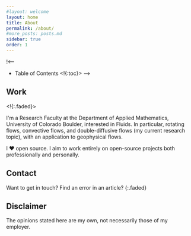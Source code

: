 ```yaml
---
#layout: welcome
layout: home
title: About
permalink: /about/
#more_posts: posts.md
sidebar: true
order: 1
---
```


!<--
- Table of Contents
<!{:toc}>
-->

## Work

<!Learning is my biggest motivator.>
<!{:.faded}>

I'm a Research Faculty at the Department of Applied Mathematics, University of Colorado Boulder, interested in Fluids. In particular, rotating flows, convective flows, and double-diffusive flows (my current research topic), with an application to geophysical flows. 

I ❤️ open source. I aim to work entirely on open-source projects both
professionally and personally.


## Contact

Want to get in touch? Find an error in an article?
{:.faded}


## Disclaimer

The opinions stated here are my own, not necessarily those of my employer.
